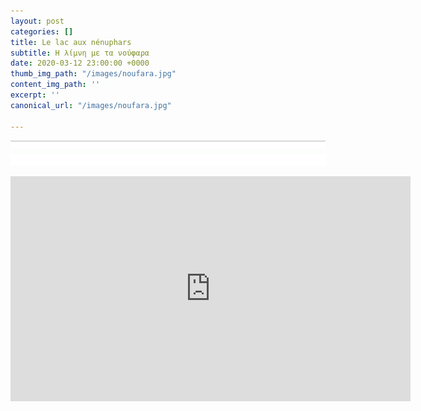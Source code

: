 ```yaml
---
layout: post
categories: []
title: Le lac aux nénuphars
subtitle: Η λίμνη με τα νούφαρα
date: 2020-03-12 23:00:00 +0000
thumb_img_path: "/images/noufara.jpg"
content_img_path: ''
excerpt: ''
canonical_url: "/images/noufara.jpg"

---
```

![](/images/bwok-2.jpg)

<iframe title="vimeo-player" src="https://player.vimeo.com/video/397318996" width="640" height="360" frameborder="0" allowfullscreen></iframe>